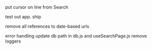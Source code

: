 
put cursor on line from Search 

test out app. ship


remove all references to date-based urls

error handling
update db path in db.js and useSearchPage.js
remove loggers

